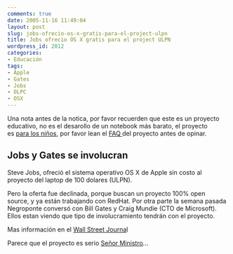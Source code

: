```yaml
---
comments: true
date: 2005-11-16 11:49:04
layout: post
slug: jobs-ofrecio-os-x-gratis-para-el-project-ulpn
title: Jobs ofrecio OS X gratis para el project ULPN
wordpress_id: 2012
categories:
- Educación
tags:
- Apple
- Gates
- Jobs
- OLPC
- OSX
---
```


Una nota antes de la notica, por favor recuerden que este es un proyecto educativo, no es el desarollo de un notebook más barato, el proyecto es [para los niños](s/2005/11/ulpn.html#more), por favor lean el [FAQ ](http://laptop.media.mit.edu/faq.html)del proyecto antes de opinar.

## Jobs y Gates se involucran

Steve Jobs, ofreció el sistema operativo OS X de Apple sin costo al proyecto del laptop de 100 dolares (ULPN).

Pero la oferta fue declinada, porque buscan un proyecto 100% open source, y ya están trabajando con RedHat.
Por otra parte la semana pasada Negroponte conversó con Bill Gates y Craig Mundie (CTO de Microsoft). Ellos estan viendo que tipo de involucramiento tendrán con el proyecto.

Mas información en el [Wall Street Journa](http://online.wsj.com/public/article/SB113193305149696140-442o71jo_IlBrLpyUeeOdsqDs7E_20061113.html?mod=tff_main_tff_top)l

Parece que el proyecto es serio [Señor Ministro](http://www.gobierno.cl/ministerios/curriculum.asp?cod=181)...


